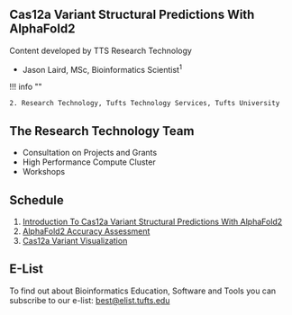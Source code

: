 ## Cas12a Variant Structural Predictions With AlphaFold2 

Content developed by TTS Research Technology

- Jason Laird, MSc, Bioinformatics Scientist<sup>1</sup>

!!! info ""

    2. Research Technology, Tufts Technology Services, Tufts University

## The Research Technology Team

- Consultation on Projects and Grants
- High Performance Compute Cluster
- Workshops


## Schedule

1. [Introduction To Cas12a Variant Structural Predictions With AlphaFold2](./01_CRISPR-Cas_Structural_Predictions_with_AlphaFold2.pdf)
2. [AlphaFold2 Accuracy Assessment](./02_AlphaFold2_Accuracy_Assessment.md)
3. [Cas12a Variant Visualization](./03_Cas12a_Variant_Vizualization.md)

## E-List

To find out about Bioinformatics Education, Software and Tools you can subscribe to our e-list:
[best@elist.tufts.edu](https://elist.tufts.edu/sympa/subscribe/best?previous_action=info) 
